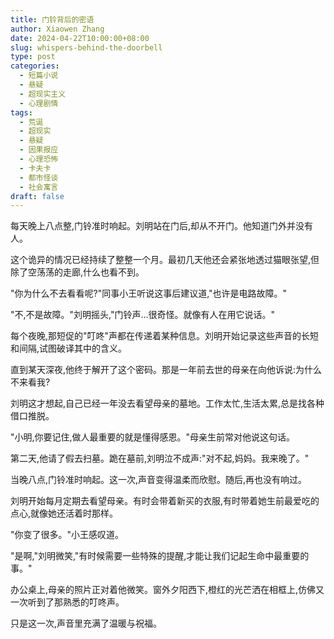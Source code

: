 ```yaml
---
title: 门铃背后的密语
author: Xiaowen Zhang
date: 2024-04-22T10:00:00+08:00
slug: whispers-behind-the-doorbell
type: post
categories:
  - 短篇小说
  - 悬疑
  - 超现实主义
  - 心理剧情
tags:
  - 荒诞
  - 超现实
  - 悬疑
  - 因果报应
  - 心理恐怖
  - 卡夫卡
  - 都市怪谈
  - 社会寓言
draft: false
---
```


每天晚上八点整,门铃准时响起。刘明站在门后,却从不开门。他知道门外并没有人。

这个诡异的情况已经持续了整整一个月。最初几天他还会紧张地透过猫眼张望,但除了空荡荡的走廊,什么也看不到。

"你为什么不去看看呢?"同事小王听说这事后建议道,"也许是电路故障。"

"不,不是故障。"刘明摇头,"门铃声...很奇怪。就像有人在用它说话。"

每个夜晚,那短促的"叮咚"声都在传递着某种信息。刘明开始记录这些声音的长短和间隔,试图破译其中的含义。

直到某天深夜,他终于解开了这个密码。那是一年前去世的母亲在向他诉说:为什么不来看我?

刘明这才想起,自己已经一年没去看望母亲的墓地。工作太忙,生活太累,总是找各种借口推脱。

"小明,你要记住,做人最重要的就是懂得感恩。"母亲生前常对他说这句话。

第二天,他请了假去扫墓。跪在墓前,刘明泣不成声:"对不起,妈妈。我来晚了。"

当晚八点,门铃准时响起。这一次,声音变得温柔而欣慰。随后,再也没有响过。

刘明开始每月定期去看望母亲。有时会带着新买的衣服,有时带着她生前最爱吃的点心,就像她还活着时那样。

"你变了很多。"小王感叹道。

"是啊,"刘明微笑,"有时候需要一些特殊的提醒,才能让我们记起生命中最重要的事。"

办公桌上,母亲的照片正对着他微笑。窗外夕阳西下,橙红的光芒洒在相框上,仿佛又一次听到了那熟悉的叮咚声。

只是这一次,声音里充满了温暖与祝福。